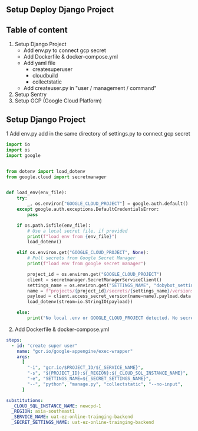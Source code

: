 ## Setup Deploy Django Project

## Table of content
1. Setup Django Project
    - Add env.py to connect gcp secret
    - Add Dockerfile & docker-compose.yml
    - Add yaml file
        - createsuperuser
        - cloudbuild
        - collectstatic 
    - Add createuser.py in "user / management / command"
2. Setup Sentry 
3. Setup GCP (Google Cloud Platform)

## Setup Django Project
1 Add env.py add in the same directory of settings.py to connect gcp secret
```python
import io
import os
import google


from dotenv import load_dotenv
from google.cloud import secretmanager


def load_env(env_file):
    try:
        _, os.environ["GOOGLE_CLOUD_PROJECT"] = google.auth.default()
    except google.auth.exceptions.DefaultCredentialsError:
        pass

    if os.path.isfile(env_file):
        # Use a local secret file, if provided
        print(f"load env from {env_file}")
        load_dotenv()

    elif os.environ.get("GOOGLE_CLOUD_PROJECT", None):
        # Pull secrets from Google Secret Manager
        print(f"load env from google secret manager")

        project_id = os.environ.get("GOOGLE_CLOUD_PROJECT")
        client = secretmanager.SecretManagerServiceClient()
        settings_name = os.environ.get("SETTINGS_NAME", "dobybot_settings")
        name = f"projects/{project_id}/secrets/{settings_name}/versions/latest"
        payload = client.access_secret_version(name=name).payload.data.decode("UTF-8")
        load_dotenv(stream=io.StringIO(payload))

    else:
        print("No local .env or GOOGLE_CLOUD_PROJECT detected. No secrets found.")
```

2. Add Dockerfile & docker-compose.yml
``` yaml                                                                                 
steps:
  - id: "create super user"
    name: "gcr.io/google-appengine/exec-wrapper"
    args:
      [
        "-i", "gcr.io/$PROJECT_ID/${_SERVICE_NAME}",
        "-s", "${PROJECT_ID}:${_REGION}:${_CLOUD_SQL_INSTANCE_NAME}",
        "-e", "SETTINGS_NAME=${_SECRET_SETTINGS_NAME}",
        "--", "python", "manage.py", "collectstatic", "--no-input",
      ]

substitutions:
  _CLOUD_SQL_INSTANCE_NAME: newcpd-1
  _REGION: asia-southeast1
  _SERVICE_NAME: uat-ez-online-trainging-backend
  _SECRET_SETTINGS_NAME: uat-ez-online-trainging-backend

```
